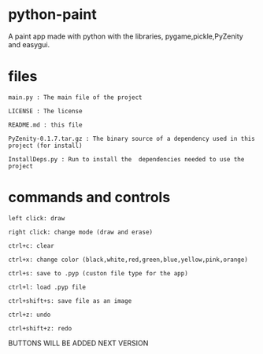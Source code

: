 # python-paint
 A paint app made with python with the libraries, pygame,pickle,PyZenity and easygui.

# files

	main.py : The main file of the project

	LICENSE : The license

	README.md : this file

	PyZenity-0.1.7.tar.gz : The binary source of a dependency used in this project (for install)

	InstallDeps.py : Run to install the  dependencies needed to use the project

# commands and controls
	left click: draw

	right click: change mode (draw and erase)

	ctrl+c: clear
	
	ctrl+x: change color (black,white,red,green,blue,yellow,pink,orange)

	ctrl+s: save to .pyp (custon file type for the app)

	ctrl+l: load .pyp file

	ctrl+shift+s: save file as an image

	ctrl+z: undo

	ctrl+shift+z: redo

BUTTONS WILL BE ADDED NEXT VERSION